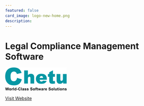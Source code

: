 ```yaml
---
featured: false
card_image: logo-new-home.png
description: 
---
```


# Legal Compliance Management Software
<img src="logo-new-home.png" alt="Logo" style="max-width: 200px; height: auto;">

<a href="https://www.chetu.com/legal/compliance.php">Visit Website</a>  

